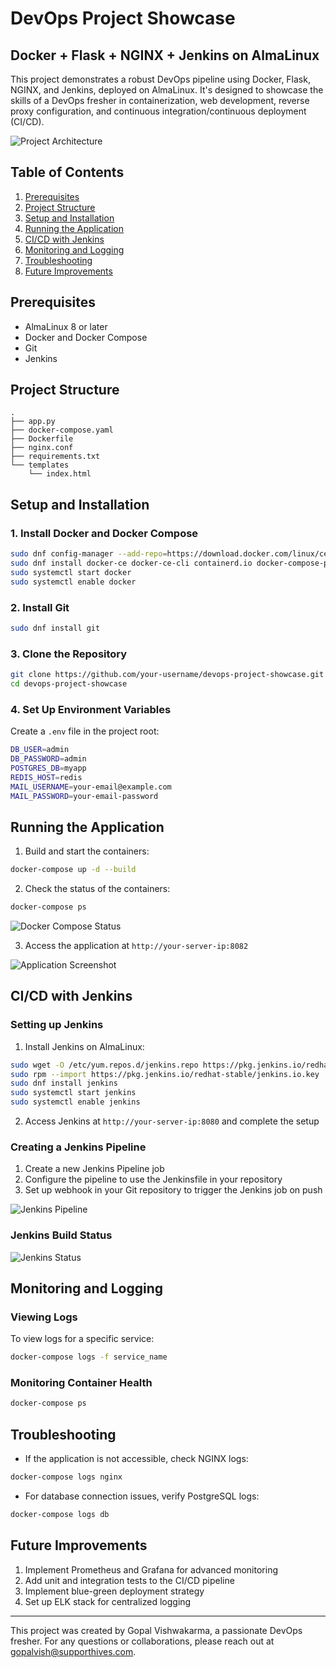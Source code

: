 # DevOps Project Showcase

## Docker + Flask + NGINX + Jenkins on AlmaLinux

This project demonstrates a robust DevOps pipeline using Docker, Flask, NGINX, and Jenkins, deployed on AlmaLinux. It's designed to showcase the skills of a DevOps fresher in containerization, web development, reverse proxy configuration, and continuous integration/continuous deployment (CI/CD).

![Project Architecture](assets/project_architecture.png)

## Table of Contents

1. [Prerequisites](#prerequisites)
2. [Project Structure](#project-structure)
3. [Setup and Installation](#setup-and-installation)
4. [Running the Application](#running-the-application)
5. [CI/CD with Jenkins](#cicd-with-jenkins)
6. [Monitoring and Logging](#monitoring-and-logging)
7. [Troubleshooting](#troubleshooting)
8. [Future Improvements](#future-improvements)

## Prerequisites

- AlmaLinux 8 or later
- Docker and Docker Compose
- Git
- Jenkins

## Project Structure

```
.
├── app.py
├── docker-compose.yaml
├── Dockerfile
├── nginx.conf
├── requirements.txt
└── templates
    └── index.html
```

## Setup and Installation

### 1. Install Docker and Docker Compose

```bash
sudo dnf config-manager --add-repo=https://download.docker.com/linux/centos/docker-ce.repo
sudo dnf install docker-ce docker-ce-cli containerd.io docker-compose-plugin
sudo systemctl start docker
sudo systemctl enable docker
```

### 2. Install Git

```bash
sudo dnf install git
```

### 3. Clone the Repository

```bash
git clone https://github.com/your-username/devops-project-showcase.git
cd devops-project-showcase
```

### 4. Set Up Environment Variables

Create a `.env` file in the project root:

```bash
DB_USER=admin
DB_PASSWORD=admin
POSTGRES_DB=myapp
REDIS_HOST=redis
MAIL_USERNAME=your-email@example.com
MAIL_PASSWORD=your-email-password
```

## Running the Application

1. Build and start the containers:

```bash
docker-compose up -d --build
```

2. Check the status of the containers:

```bash
docker-compose ps
```

![Docker Compose Status](assets/docker_compose_status.png)

3. Access the application at `http://your-server-ip:8082`

![Application Screenshot](assets/application_screenshot.png)

## CI/CD with Jenkins

### Setting up Jenkins

1. Install Jenkins on AlmaLinux:

```bash
sudo wget -O /etc/yum.repos.d/jenkins.repo https://pkg.jenkins.io/redhat-stable/jenkins.repo
sudo rpm --import https://pkg.jenkins.io/redhat-stable/jenkins.io.key
sudo dnf install jenkins
sudo systemctl start jenkins
sudo systemctl enable jenkins
```

2. Access Jenkins at `http://your-server-ip:8080` and complete the setup

### Creating a Jenkins Pipeline

1. Create a new Jenkins Pipeline job
2. Configure the pipeline to use the Jenkinsfile in your repository
3. Set up webhook in your Git repository to trigger the Jenkins job on push

![Jenkins Pipeline](assets/jenkins_pipeline.png)

### Jenkins Build Status

![Jenkins Status](assets/jenkins_status.png)

## Monitoring and Logging

### Viewing Logs

To view logs for a specific service:

```bash
docker-compose logs -f service_name
```

### Monitoring Container Health

```bash
docker-compose ps
```

## Troubleshooting

- If the application is not accessible, check NGINX logs:

```bash
docker-compose logs nginx
```

- For database connection issues, verify PostgreSQL logs:

```bash
docker-compose logs db
```

## Future Improvements

1. Implement Prometheus and Grafana for advanced monitoring
2. Add unit and integration tests to the CI/CD pipeline
3. Implement blue-green deployment strategy
4. Set up ELK stack for centralized logging

---

This project was created by Gopal Vishwakarma, a passionate DevOps fresher. For any questions or collaborations, please reach out at gopalvish@supporthives.com.
